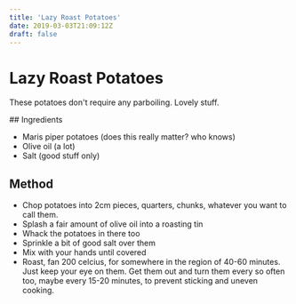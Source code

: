 ```yaml
---
title: 'Lazy Roast Potatoes'
date: 2019-03-03T21:09:12Z
draft: false
---
```


# Lazy Roast Potatoes

These potatoes don't require any parboiling. Lovely stuff.

## Ingredients

- Maris piper potatoes (does this really matter? who knows)
- Olive oil (a lot)
- Salt (good stuff only)

## Method

- Chop potatoes into 2cm pieces, quarters, chunks, whatever you want to call them.
- Splash a fair amount of olive oil into a roasting tin
- Whack the potatoes in there too
- Sprinkle a bit of good salt over them
- Mix with your hands until covered
- Roast, fan 200 celcius, for somewhere in the region of 40-60 minutes. Just keep your eye on them. Get them out and turn them every so often too, maybe every 15-20 minutes, to prevent sticking and uneven cooking.
